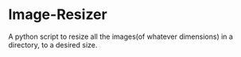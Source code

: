 # Image-Resizer
A python script to resize all the images(of whatever dimensions) in a directory, to a desired size.
